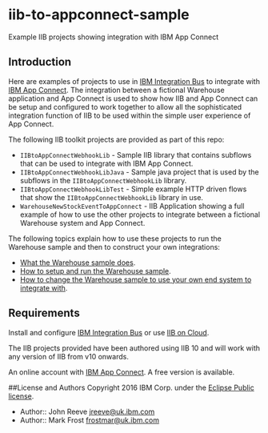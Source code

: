 # iib-to-appconnect-sample
Example IIB projects showing integration with IBM App Connect

## Introduction
Here are examples of projects to use in [IBM Integration Bus](http://www.ibm.com/software/products/en/ibm-integration-bus) to integrate with [IBM App Connect](http://info.appconnect.ibmcloud.com/).
The integration between a fictional Warehouse application and App Connect is used to show how IIB and App Connect can be setup and configured to work together to allow all the sophisticated integration function of IIB to be used within the simple user experience of App Connect.


The following IIB toolkit projects are provided as part of this repo:

* `IIBtoAppConnectWebhookLib` - Sample IIB library that contains subflows that can be used to integrate with IBM App Connect.
* `IIBtoAppConnectWebhookLibJava` - Sample java project that is used by the subflows in the `IIBtoAppConnectWebhookLib` library.
* `IIBtoAppConnectWebhookLibTest` - Simple example HTTP driven flows that show the `IIBtoAppConnectWebhookLib` library in use.
* `WarehouseNewStockEventToAppConnect` - IIB Application showing a full example of how to use the other projects to integrate between a fictional Warehouse system and App Connect.

The following topics explain how to use these projects to run the Warehouse sample and then to construct your own integrations:

* [What the Warehouse sample does](./doc/whatwarehouse.md).
* [How to setup and run the Warehouse sample](./doc/runwarehouse.md).
* [How to change the Warehouse sample to use your own end system to integrate with](./doc/modwarehouse.md).



## Requirements
Install and configure  [IBM Integration Bus](http://www.ibm.com/software/products/en/ibm-integration-bus)
 or use [IIB on Cloud](http://www.ibm.com/software/products/ibm-integration-bus-on-cloud).

The IIB projects provided have been authored using IIB 10 and will work with any version of IIB from v10 onwards.

An online account with [IBM App Connect](http://info.appconnect.ibmcloud.com/). A free version is available.



##License and Authors
Copyright 2016 IBM Corp. under the [Eclipse Public license](http://www.eclipse.org/legal/epl-v10.html).

* Author:: John Reeve <jreeve@uk.ibm.com>
* Author:: Mark Frost <frostmar@uk.ibm.com>
